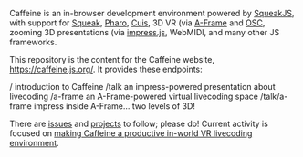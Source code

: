 Caffeine is an in-browser development environment powered by [SqueakJS](https://squeak.js.org), with support for [Squeak](http://squeak.org), [Pharo](https://pharo.org), [Cuis](http://cuis-smalltalk.org), 3D VR (via [A-Frame](https://aframe.io) and [OSC](http://opensoundcontrol.org), zooming 3D presentations (via [impress.js](https://impress.js.org), WebMIDI, and many other JS frameworks.

This repository is the content for the Caffeine website, https://caffeine.js.org/. It provides these endpoints:

/              introduction to Caffeine
/talk          an impress-powered presentation about livecoding
/a-frame       an A-Frame-powered virtual livecoding space
/talk/a-frame  impress inside A-Frame... two levels of 3D!

There are [issues](https://github.com/ccrraaiigg/ccrraaiigg.github.io/issues) and [projects](https://github.com/ccrraaiigg/ccrraaiigg.github.io/projects) to follow; please do! Current activity is focused on [making Caffeine a productive in-world VR livecoding environment](https://github.com/ccrraaiigg/ccrraaiigg.github.io/projects/1).

